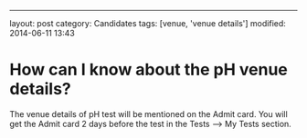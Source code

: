 ---
layout: post
category: Candidates
tags: [venue, 'venue details']
modified: 2014-06-11 13:43


# How can I know about the pH venue details?

The venue details of pH test will be mentioned on the Admit card. You will get the Admit card 2 days before the test in the Tests --> My Tests section.

